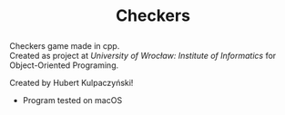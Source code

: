 # <p align="center"> Checkers </p>
Checkers game made in cpp. <br/>
Created as project at *University of Wrocław: Institute of Informatics* for Object-Oriented Programing.

Created by Hubert Kulpaczyński!

* Program tested on macOS 